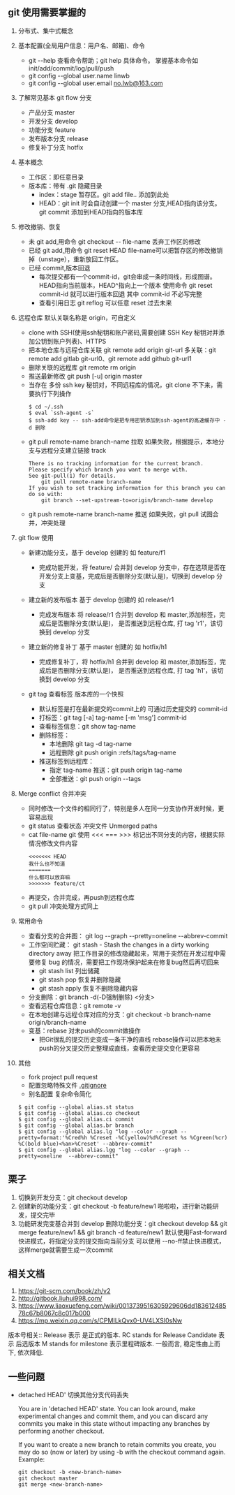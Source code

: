 git 使用需要掌握的
---

1. 分布式、集中式概念

2. 基本配置(全局用户信息：用户名、邮箱)、命令
	- git --help 查看命令帮助；git help 具体命令。 掌握基本命令如 init/add/commit/log/pull/push
	- git config --global user.name linwb
	- git config --global user.email no.lwb@163.com

3. 了解常见基本 git flow 分支
	- 产品分支 master
	- 开发分支 develop
	- 功能分支 feature
	- 发布版本分支 release
	- 修复补丁分支 hotfix

5. 基本概念
	- 工作区：即任意目录
	- 版本库：带有 .git 隐藏目录
		- index：stage 暂存区。git add file.. 添加到此处
		- HEAD：git init 时会自动创建一个 master 分支,HEAD指向该分支。git commit 添加到HEAD指向的版本库

4. 修改撤销、恢复
	- 未 git add,用命令 git checkout -- file-name 丢弃工作区的修改
	- 已经 git add,用命令 git reset HEAD file-name可以把暂存区的修改撤销掉（unstage），重新放回工作区。
	- 已经 commit,版本回退
		- 每次提交都有一个commit-id，git会串成一条时间线，形成图谱。HEAD指向当前版本，HEAD^指向上一个版本
		 使用命令 git reset commit-id 就可以进行版本回退 其中 commit-id 不必写完整
		- 查看引用日志 git reflog 可以任意 reset 过去未来

6. 远程仓库 默认关联名称是 origin，可自定义 
	- clone with SSH(使用ssh秘钥和账户密码,需要创建 SSH Key 秘钥对并添加公钥到账户列表)、HTTPS
	- 把本地仓库与远程仓库关联 git remote add origin git-url 多关联：git remote add gitlab git-url0、git remote add github git-url1
	- 删除关联的远程库 git remote rm origin
	- 推送最新修改 git push [-u] origin master
	- 当存在 多份 ssh key 秘钥对，不同远程库的情况，git clone 不下来，需要执行下列操作
        ```shell
        $ cd ~/.ssh
        $ eval `ssh-agent -s`
        $ ssh-add key -- ssh-add命令是把专用密钥添加到ssh-agent的高速缓存中 -d 删除
        ```
	- git pull remote-name branch-name 拉取 如果失败，根据提示，本地分支与远程分支建立链接 track
        ```
        There is no tracking information for the current branch.
        Please specify which branch you want to merge with.
        See git-pull(1) for details.
            git pull remote-name branch-name
        If you wish to set tracking information for this branch you can do so with:
            git branch --set-upstream-to=origin/branch-name develop
        ```
	- git push remote-name branch-name 推送 如果失败，git pull 试图合并，冲突处理

7. git flow 使用

	- 新建功能分支，基于 develop 创建的 如 feature/f1
		- 完成功能开发，将 feature/ 合并到 develop 分支中，存在选项是否在开发分支上变基，完成后是否删除分支(默认是)，切换到 develop 分支
		
	- 建立新的发布版本 基于 develop 创建的 如 release/r1 
		- 完成发布版本 将 release/r1 合并到 develop 和 master,添加标签，完成后是否删除分支(默认是)，
		是否推送到远程仓库, 打 tag 'r1'，该切换到 develop 分支
	- 建立新的修复补丁 基于 master 创建的 如 hotfix/h1
		- 完成修复补丁，将 hotfix/h1 合并到 develop 和 master,添加标签，完成后是否删除分支(默认是)，
		是否推送到远程仓库, 打 tag 'h1'，该切换到 develop 分支
	- git tag 查看标签 版本库的一个快照
		- 默认标签是打在最新提交的commit上的 可通过历史提交的 commit-id 
		- 打标签：git tag [-a] tag-name [-m 'msg'] commit-id
		- 查看标签信息：git show tag-name
		- 删除标签：
			- 本地删除 git tag -d tag-name 
			- 远程删除 git push origin :refs/tags/tag-name
		- 推送标签到远程库：
			- 指定 tag-name 推送：git push origin tag-name
			- 全部推送：git push origin --tags

8. Merge conflict 合并冲突
    - 同时修改一个文件的相同行了，特别是多人在同一分支协作开发时候，更容易出现
	- git status 查看状态 冲突文件 Unmerged paths
	- cat file-name git 使用 <<< === >>> 标记出不同分支的内容，根据实际情况修改文件内容
		```
		<<<<<<< HEAD
		我什么也不知道
		=======
		什么都可以放弃嘛
		>>>>>>> feature/ct
		```
	- 再提交，合并完成，再push到远程仓库
	- git pull 冲突处理方式同上

9. 常用命令
	- 查看分支的合并图： git log --graph --pretty=oneline --abbrev-commit
	- 工作空间贮藏： git stash - Stash the changes in a dirty working directory away 把工作目录的修改隐藏起来，常用于突然在开发过程中需要修复 bug 的情况，需要把工作现场保护起来在修复bug然后再切回来
		- git stash list 列出储藏
		- git stash pop 恢复并删除隐藏
		- git stash apply 恢复不删除隐藏内容
	- 分支删除：git branch -d(-D强制删除) <分支>
	- 查看远程仓库信息：git remote -v
	- 在本地创建与远程仓库对应的分支：git checkout -b branch-name origin/branch-name
	- 变基：rebase 对未push的commit做操作
		- 把Git很乱的提交历史变成一条干净的直线 rebase操作可以把本地未push的分叉提交历史整理成直线，查看历史提交变化更容易

10. 其他
	- fork project pull request
	- 配置忽略特殊文件 [.gitignore](https://github.com/github/gitignore)
	- 别名配置 复杂命令简化
	```
	$ git config --global alias.st status
	$ git config --global alias.co checkout
	$ git config --global alias.ci commit
	$ git config --global alias.br branch
	$ git config --global alias.lg "log --color --graph --pretty=format:'%Cred%h %Creset -%C(yellow)%d%Creset %s %Cgreen(%cr) %C(bold blue)<%an>%Creset' --abbrev-commit"
	$ git config --global alias.lgg "log --color --graph --pretty=oneline  --abbrev-commit"
	```


栗子
---
1. 切换到开发分支：git checkout develop
2. 创建新的功能分支：git checkout -b feature/new1 啪啦啦，进行新功能研发，提交完毕
3. 功能研发完变基合并到 develop 删除功能分支：git checkout develop && git merge feature/new1 && git branch -d feature/new1
默认使用Fast-forward快进模式，将指定分支的提交指向当前分支 可以使用 --no-ff禁止快进模式，这样merge就需要生成一次commit


相关文档
---
1. https://git-scm.com/book/zh/v2
2. http://gitbook.liuhui998.com/
3. https://www.liaoxuefeng.com/wiki/0013739516305929606dd18361248578c67b8067c8c017b000
4. https://mp.weixin.qq.com/s/CPMILkQvx0-UV4LXSI0sNw


版本号相关::
Release 表示 是正式的版本.
RC stands for Release Candidate 表示 后选版本
M stands for milestone 表示里程碑版本.
一般而言, 稳定性由上而下, 依次降低.


一些问题
---
- detached HEAD' 切换其他分支代码丢失
    
    You are in 'detached HEAD' state. You can look around, make experimental
    changes and commit them, and you can discard any commits you make in this
    state without impacting any branches by performing another checkout.
    
    If you want to create a new branch to retain commits you create, you may
    do so (now or later) by using -b with the checkout command again. Example:
    
      git checkout -b <new-branch-name>
      git checkout master
      git merge <new-branch-name>